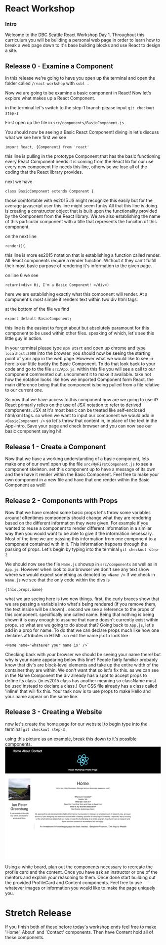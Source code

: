 # React Workshop

### Intro
  Welcome to the DBC Seattle React Workshop Day 1. Throughout this curriculum you will be building a personal web page in order to learn how to break a web page down to it's base building blocks and use React to design a site.

## Release 0 - Examine a Component
  In this release we're going to have you open up the terminal and open the folder called `/react-workshop` with `subl .`

  Now we are going to be examine a basic component in React! Now let's explore what makes up a React Component.

  in the terminal let's switch to the step-1 branch
  please input `git checkout step-1`

  First open up the file in `src/components/BasicComponent.js`

  You should now be seeing a Basic React Component!
  diving in let's discuss what we see here
  first we see
  ```
  import React, {Component} from 'react'
  ```
  this line is pulling in the prototype Component that has the basic functioning every React Component needs
  it is coming from the React lib for our use
  every new component file needs this line, otherwise we lose all of the coding that the React library provides.

  next we have
  ```
  class BasicComponent extends Component {
  ```
  those comfortable with es2015 JS might recognize this easily but for the average javascript user this line might seem funky
  All that this line is doing is creating a constructor object that is built upon the functionality provided by the Component from the React library. We are also establishing the name of this particular component with a title that represents the funciton of this component.

  on the next line
  ```
  render(){
  ```
  this line is more es2015 notation that is establishing a function called render. All React components require a render function. Without it they can't fulfill their most basic purpose of rendering it's information to the given page.

  on line 6 we see
  ```
  return(<div> Hi, I'm a Basic Component! </div>)
  ```

  here we are establishing exactly what this component will render. At a component's most simple it renders text within two div html tags.

  at the bottom of the file we find
  ```
  export default BasicComponent;
  ```
  this line is the easiest to forget about but absolutely paramount for this component to be used within other files.
  speaking of which, let's see this little guy in action.

  in your terminal please type `npm start` and open up chrome and type `localhost:3000` into the browser. you should now be seeing the starting point of your app in the web page. However what we would like to see in here is our little buddy the Basic Component.
  To do that look back to your code and go to the file `src/App.js`. within this file you will see a call to our component commented out, uncomment it to make it available. take not how the notation looks like how we imported Component form React. the main difference being that the component is being pulled from a file relative to our current one.

  So now that we have access to this component how are we going to use it?
  React primarily relies on the use of JSX notation to refer to derived components. JSX at it's most basic can be treated like self-enclosed html/xml tags. so when we want to input our component we would add in `<BasicComponent />`
  so  let's throw that content in, in place of the text in the App-intro. Save your page and  check browser and you can now see our basic component saying hi!

## Release 1 - Create a Component

Now that we have a working understanding of a basic component, lets make one of our own! open up the file `src/MyFirstComponent.js` to see a component skeleton. set this component up to have a message of its own and then have it render within the Basic Component.
Feel free to make your own component in a new file and have that one render within the Basic Component as well!

## Release 2 - Components with Props

Now that we have created some basic props let's throw some variables around! oftentimes components should change what they are rendering based on the different information they were given. For example if you wanted to reuse a component to render different information in a similar way then you would want to be able to give it the information necessary. Most of the time we are passing this information from one component to a component contained with in it. This information happens through the passing of props.
Let's begin by typing into the terminal `git checkout step-2`

We should now see the file `Name.js` showup in `src/components` as well as in `App.js`. However when look to our browser we don't see  any text show where we would expect something as denoted by `<Name />`
If we check in `Name.js` we see that the only code within the divs is
```
{this.props.name}
```
what we are seeing here is two new things. first, the curly braces show that we are passing a variable into what's being rendered (if you remove them, the text inside will be shown)
. second we see a reference to the props of this component. specifically one called name. Being that nothing is being shown it is easy enough to assume that name doesn't currently exist within props. so what are we going to do about that?
Going back to `App.js`, let's add in a prop for name. To do that we can declare props much like how one declares attributes in HTML. so edit the name jsx to look like
```
<Name name='whatever your name is' />`
```

Checking back with your browser we should be seeing your name there! but why is your name appearing below this line? People fairly familiar probably know that div's are block-level elements and take up the entire width of the container they are within. We don't want that so let's fix this. as we can see in the Name Component the div already has a spot to accept props to define its class. (in es2015 class has another meaning so className must be used instead to declare a class.) Our CSS file already has a class called 'inline' that will fix this.  Your task now is to use props to make Hello and your name appear on the same line.

## Release 3 - Creating a Website

now let's create the home page for our website!
to begin type into the terminal `git checkout step-3`

using this picture as an example, break this down to it's possible components.
![example page](/images/example_page.png?raw=true "Example Page")

Using a white board, plan out the components necessary to recreate the profile card and the content. Once you have ask an instructor or one of the mentors and explain your reasoning to them. Once done start building out the provided ProfileCard and Content components. Feel free to use whatever images or information you would like to make the page uniquely you.

# Stretch Release

If you finish both of these before today's workshop ends feel free to make 'Home', About' and 'Contact' components. Then have Content hold all of these components.
